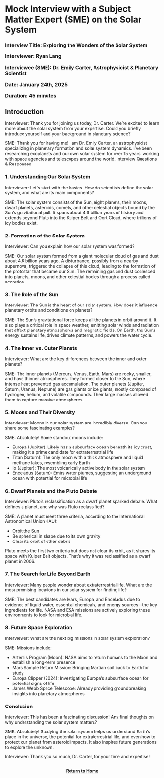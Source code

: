 # Mock Interview with a Subject Matter Expert (SME) on the Solar System

<h3>

Interview Title: Exploring the Wonders of the Solar System
  
Interviewer: Ryan Lang

Interviewee (SME): Dr. Emily Carter, Astrophysicist & Planetary Scientist

Date: January 24th, 2025

Duration: 45 minutes</h3>

<h2>Introduction</h2>

Interviewer: Thank you for joining us today, Dr. Carter. We’re excited to learn more about the solar system from your expertise. Could you briefly introduce yourself and your background in planetary science?

SME: Thank you for having me! I am Dr. Emily Carter, an astrophysicist specializing in planetary formation and solar system dynamics. I’ve been researching exoplanets and our own solar system for over 15 years, working with space agencies and telescopes around the world.
Interview Questions & Responses

<h3>1. Understanding Our Solar System</h3>

Interviewer: Let's start with the basics. How do scientists define the solar system, and what are its main components?

SME: The solar system consists of the Sun, eight planets, their moons, dwarf planets, asteroids, comets, and other celestial objects bound by the Sun’s gravitational pull. It spans about 4.6 billion years of history and extends beyond Pluto into the Kuiper Belt and Oort Cloud, where trillions of icy bodies exist.

<h3>2. Formation of the Solar System</h3>

Interviewer: Can you explain how our solar system was formed?

SME: Our solar system formed from a giant molecular cloud of gas and dust about 4.6 billion years ago. A disturbance, possibly from a nearby supernova, triggered the collapse of this cloud, leading to the formation of the protostar that became our Sun. The remaining gas and dust coalesced into planets, moons, and other celestial bodies through a process called accretion.

<h3>3. The Role of the Sun</h3>

Interviewer: The Sun is the heart of our solar system. How does it influence planetary orbits and conditions on planets?

SME: The Sun’s gravitational force keeps all the planets in orbit around it. It also plays a critical role in space weather, emitting solar winds and radiation that affect planetary atmospheres and magnetic fields. On Earth, the Sun’s energy sustains life, drives climate patterns, and powers the water cycle.

<h3>4. The Inner vs. Outer Planets</h3>

Interviewer: What are the key differences between the inner and outer planets?

SME: The inner planets (Mercury, Venus, Earth, Mars) are rocky, smaller, and have thinner atmospheres. They formed closer to the Sun, where intense heat prevented gas accumulation. The outer planets (Jupiter, Saturn, Uranus, Neptune) are gas giants or ice giants, mostly composed of hydrogen, helium, and volatile compounds. Their large masses allowed them to capture massive atmospheres.

<h3>5. Moons and Their Diversity</h3>

Interviewer: Moons in our solar system are incredibly diverse. Can you share some fascinating examples?

SME: Absolutely! Some standout moons include:

- Europa (Jupiter): Likely has a subsurface ocean beneath its icy crust, making it a prime candidate for extraterrestrial life
- Titan (Saturn): The only moon with a thick atmosphere and liquid methane lakes, resembling early Earth
- Io (Jupiter): The most volcanically active body in the solar system
- Enceladus (Saturn): Emits water plumes, suggesting an underground ocean with potential for microbial life

<h3>6. Dwarf Planets and the Pluto Debate</h3>

Interviewer: Pluto’s reclassification as a dwarf planet sparked debate. What defines a planet, and why was Pluto reclassified?

SME: A planet must meet three criteria, according to the International Astronomical Union (IAU):

- Orbit the Sun
- Be spherical in shape due to its own gravity
- Clear its orbit of other debris

Pluto meets the first two criteria but does not clear its orbit, as it shares its space with Kuiper Belt objects. That’s why it was reclassified as a dwarf planet in 2006.

<h3>7. The Search for Life Beyond Earth</h3>

Interviewer: Many people wonder about extraterrestrial life. What are the most promising locations in our solar system for finding life?

SME: The best candidates are Mars, Europa, and Enceladus due to evidence of liquid water, essential chemicals, and energy sources—the key ingredients for life. NASA and ESA missions are actively exploring these environments to look for microbial life.

<h3>8. Future Space Exploration</h3>

Interviewer: What are the next big missions in solar system exploration?

SME: Missions include:

- Artemis Program (Moon): NASA aims to return humans to the Moon and establish a long-term presence
- Mars Sample Return Mission: Bringing Martian soil back to Earth for study
- Europa Clipper (2024): Investigating Europa’s subsurface ocean for potential signs of life
- James Webb Space Telescope: Already providing groundbreaking insights into planetary atmospheres

<h3>Conclusion</h3>

Interviewer: This has been a fascinating discussion! Any final thoughts on why understanding the solar system matters?

SME: Absolutely! Studying the solar system helps us understand Earth’s place in the universe, the potential for extraterrestrial life, and even how to protect our planet from asteroid impacts. It also inspires future generations to explore the unknown.

Interviewer: Thank you so much, Dr. Carter, for your time and expertise!

<h2></h2>
<p align="center">
  <a href="https://github.com/rlangc"><b>Return to Home</b></a>
